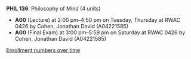**PHIL 136**: Philosophy of Mind (4 units)

- **A00** (Lecture) at 2:00 pm–4:50 pm on Tuesday, Thursday at RWAC 0426 by Cohen, Jonathan David (A04221585)
- **A00** (Final Exam) at 3:00 pm–5:59 pm on Saturday at RWAC 0426 by Cohen, Jonathan David (A04221585)

[Enrollment numbers over time](./PHIL136.tsv)
